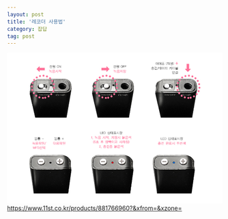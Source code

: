 ```yaml
---
layout: post
title: '레코더 사용법'
category: 잡답
tag: post
---
```


![](/asset/images/20220823131148.png)  
<https://www.11st.co.kr/products/881766960?&xfrom=&xzone=>